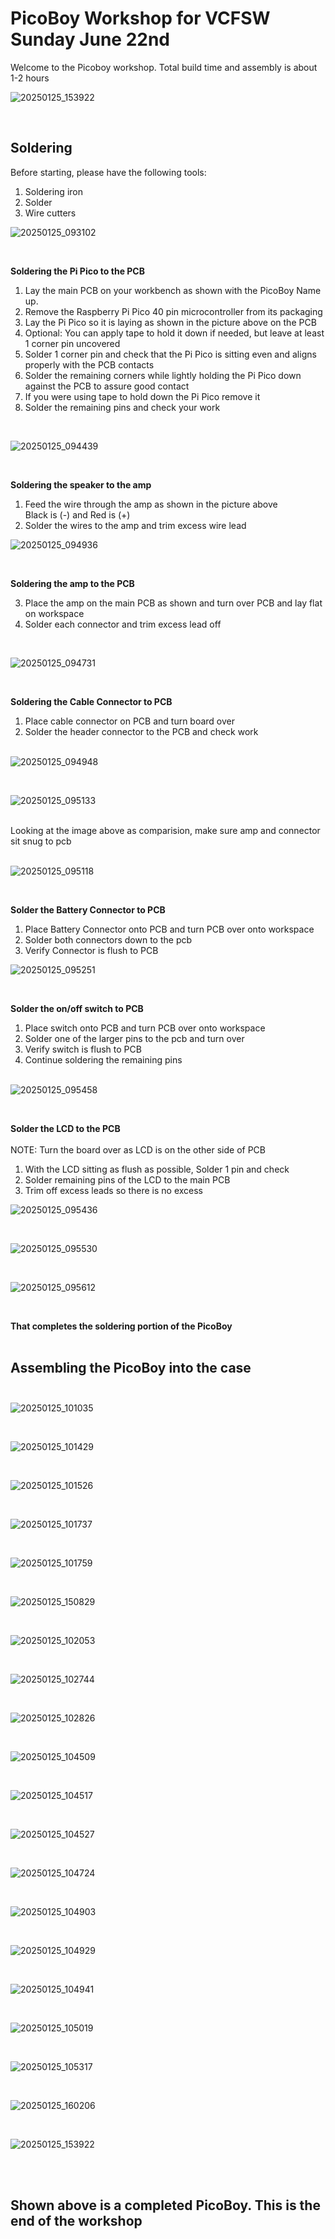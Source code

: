 # PicoBoy Workshop for VCFSW Sunday June 22nd

Welcome to the Picoboy workshop. Total build time and assembly is about 1-2 hours

![20250125_153922](https://github.com/user-attachments/assets/d2f34cac-d5cc-46a0-af16-ec1aa53ff89d)

<br>

## Soldering <br>
Before starting, please have the following tools:<br>
1. Soldering iron <br>
2. Solder <br>
3. Wire cutters <br>

![20250125_093102](https://github.com/user-attachments/assets/f1e758dc-0490-4948-b892-41e4452bdb6d)

<br> 

**Soldering the Pi Pico to the PCB** <br>
1. Lay the main PCB on your workbench as shown with the PicoBoy Name up. <br>
2. Remove the Raspberry Pi Pico 40 pin microcontroller from its packaging<br>
3. Lay the Pi Pico so it is laying as shown in the picture above on the PCB<br>
4. Optional: You can apply tape to hold it down if needed, but leave at least 1 corner pin uncovered <br>
5. Solder 1 corner pin and check that the Pi Pico is sitting even and aligns properly with the PCB contacts<br>
6. Solder the remaining corners while lightly holding the Pi Pico down against the PCB to assure good contact <br>
7. If you were using tape to hold down the Pi Pico remove it<br>
8. Solder the remaining pins and check your work<br>
<br>

![20250125_094439](https://github.com/user-attachments/assets/cba7556a-0527-4465-85d0-53d9804e2f8d)

<br>

**Soldering the speaker to the amp** <br>
1. Feed the wire through the amp as shown in the picture above<br>
   Black is (-) and Red is (+)<br>
2. Solder the wires to the amp and trim excess wire lead<br>

![20250125_094936](https://github.com/user-attachments/assets/88c8ba80-4317-45b9-bef1-b07e7895cf82)

<br>

**Soldering the amp to the PCB** <br>

3. Place the amp on the main PCB as shown and turn over PCB and lay flat on workspace<br>
4. Solder each connector and trim excess lead off<br>
<br>

![20250125_094731](https://github.com/user-attachments/assets/378623ad-1937-4771-baf4-810a225caf4e)

<br>

**Soldering the Cable Connector to PCB** <br>


1. Place cable connector on PCB and turn board over<br>
2. Solder the header connector to the PCB and check work<br><br>

![20250125_094948](https://github.com/user-attachments/assets/01f2f8f2-bd31-4404-87d6-03cf4e48dd10)

<br>

![20250125_095133](https://github.com/user-attachments/assets/d3f70b15-5034-4857-9a78-8e542b58604d)

<br>
Looking at the image above as comparision, make sure amp and connector sit snug to pcb<br><br>

![20250125_095118](https://github.com/user-attachments/assets/f620f28a-c44f-4369-b7eb-735b5321dd98)

<br>

**Solder the Battery Connector to PCB** <br>
1. Place Battery Connector onto PCB and turn PCB over onto workspace<br>
2. Solder both connectors down to the pcb<br>
3. Verify Connector is flush to PCB<br>

![20250125_095251](https://github.com/user-attachments/assets/02bdc999-7ade-47b2-b9f8-ce3bbbc6de29)

<br>

**Solder the on/off switch to PCB** <br>
1. Place switch onto PCB and turn PCB over onto workspace<br>
2. Solder one of the larger pins to the pcb and turn over<br>
3. Verify switch is flush to PCB<br>
4. Continue soldering the remaining pins<br><br>


![20250125_095458](https://github.com/user-attachments/assets/17f5f27a-8949-4e9b-912c-902ad3ddf5e5)

<br>

**Solder the LCD to the PCB** <br>
<br>NOTE: Turn the board over as LCD is on the other side of PCB<br>
1. With the LCD sitting as flush as possible, Solder 1 pin and check <br>
2. Solder remaining pins of the LCD to the main PCB<br>
3. Trim off excess leads so there is no excess<br>

![20250125_095436](https://github.com/user-attachments/assets/2e934a12-48a5-47a0-b964-374a23ab6235)

<br>

![20250125_095530](https://github.com/user-attachments/assets/7c261c98-1982-48f7-98fe-8a4a534ca1f4)

<br>

![20250125_095612](https://github.com/user-attachments/assets/0198f290-b201-4218-91fb-16db0d4e508a)

<br>

**That completes the soldering portion of the PicoBoy** <br><br>

## Assembling the PicoBoy into the case <br><br>

![20250125_101035](https://github.com/user-attachments/assets/32b40194-2804-4ba1-b2d1-ab15e758a3a9)

<br>

![20250125_101429](https://github.com/user-attachments/assets/937c9343-a141-4c30-abcd-10bede07342b)

<br>

![20250125_101526](https://github.com/user-attachments/assets/8f5798bf-9a52-49e5-acdc-9577d56e6d8e)

<br>

![20250125_101737](https://github.com/user-attachments/assets/1b610012-fb2a-400d-9747-3b3fab6280b5)

<br>

![20250125_101759](https://github.com/user-attachments/assets/c36f5ae2-0625-43b9-9b60-2bda734e6b92)

<br>

![20250125_150829](https://github.com/user-attachments/assets/285812b7-95c4-4424-817a-b5a087b0a6d8)


<br>

![20250125_102053](https://github.com/user-attachments/assets/c76dc4d0-6ba0-400c-a680-637ef8d6932e)

<br>

![20250125_102744](https://github.com/user-attachments/assets/00c21c39-f6bc-48cc-a2d6-e29cb6641222)

<br>

![20250125_102826](https://github.com/user-attachments/assets/0cb5d138-da34-49e2-9f57-f9cfb9dcba69)

<br>

![20250125_104509](https://github.com/user-attachments/assets/10c2e010-1cbc-4ed6-8e4f-bebe2e8a494d)

<br>

![20250125_104517](https://github.com/user-attachments/assets/debcb2ee-f412-44af-ae9d-894ec4a9b468)

<br>

![20250125_104527](https://github.com/user-attachments/assets/7c8f9e3f-daa3-46bb-b578-d258a2f325d0)

<br>

![20250125_104724](https://github.com/user-attachments/assets/0621889e-7187-43e4-b2f6-427a7f9b835e)

<br>

![20250125_104903](https://github.com/user-attachments/assets/d5ca912d-5cc8-41e9-869a-c7db63373d6a)

<br>

![20250125_104929](https://github.com/user-attachments/assets/9270c45b-3b87-40e3-94d9-d60739867b8f)

<br>

![20250125_104941](https://github.com/user-attachments/assets/af6f353f-6999-4c8a-88e1-c30b7a52055f)

<br>

![20250125_105019](https://github.com/user-attachments/assets/914c7688-29dc-493e-b437-0c48a169f7fc)

<br>

![20250125_105317](https://github.com/user-attachments/assets/9a5936f1-c000-488a-8db1-67ee925808a4)

<br>

![20250125_160206](https://github.com/user-attachments/assets/546d2888-a66e-44df-9536-9344f7e95f04)

<br>

![20250125_153922](https://github.com/user-attachments/assets/bab79124-bcfe-4b46-8af3-b820969b8bdb)

<br>
<br>

## Shown above is a completed PicoBoy. This is the end of the workshop<br>
